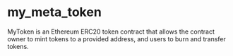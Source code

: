 # my_meta_token
MyToken is an Ethereum ERC20 token contract that allows the contract owner to mint tokens to a provided address, and users to burn and transfer tokens.
